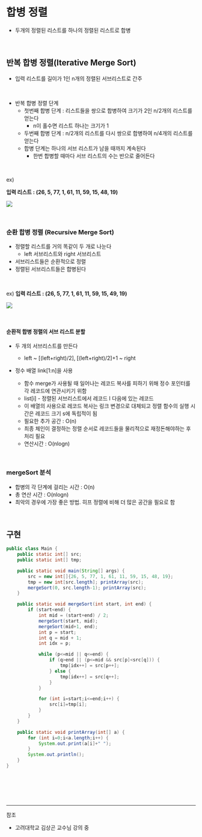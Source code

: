 # 합병 정렬


- 두개의 정렬된 리스트를 하나의 정렬된 리스트로 합병

<br/>

## 반복 합병 정렬(Iterative Merge Sort)

- 입력 리스트를 길이가 1인 n개의 정렬된 서브리스트로 간주
 
<br/>


- 반복 합병 정렬 단계
  - 첫번째 합병 단계 : 리스트들을 쌍으로 합병하여 크기가 2인 n/2개의 리스트를 얻는다
     - n이 홀수면 리스트 하나는 크기가 1
  - 두번째 합병 단계 : n/2개의 리스트를 다시 쌍으로 합병하여 n/4개의 리스트를 얻는다
  - 합병 단계는 하나의 서브 리스트가 남을 때까지 계속된다
     - 한번 합병할 때마다 서브 리스트의 수는 반으로 줄어든다
               
<br/>
 
ex)

 
**입력 리스트 : (26, 5, 77, 1, 61, 11, 59, 15, 48, 19)**

 
 
 ![](https://images.velog.io/images/cham/post/96d23d6b-3d2e-481e-9e93-a46080062bd9/image.png)


<br/>

### 순환 합병 정렬 (Recursive Merge Sort)

 - 정렬할 리스트를 거의 똑같이 두 개로 나눈다
   - left 서브리스트와 right 서브리스트
 - 서브리스트들은 순환적으로 정렬
 - 정렬된 서브리스트들은 합병된다
 
 
<br/>

ex)
**입력 리스트 : (26, 5, 77, 1, 61, 11, 59, 15, 49, 19)**

![](https://images.velog.io/images/cham/post/24379864-4004-4ef5-8624-bf748d475431/image.png)

<br/>

#### 순환적 합병 정렬의 서브 리스트 분할

 - 두 개의 서브리스트를 만든다
   - left ~ [(left+right)/2], [(left+right)/2]+1 ~ right
   
 - 정수 배열 link[1:n]을 사용
   - 함수 merge가 사용될 때 일어나는 레코드 복사를 피하기 위해 정수 포인터를 각 레코드에 연관시키기 위함
   - list[i] - 정렬된 서브리스트에서 레코드 I 다음에 있는 레코드
   - 이 배열의 사용으로 레코드 복사는 링크 변경으로 대체되고 정렬 함수의 실행 시간은 레코드 크기 s에 독립적이 됨
   - 필요한 추가 공간 : O(n)
   - 최종 체인이 결정하는 정렬 순서로 레코드들을 물리적으로 재정돈해야하는 후처리 필요
   - 연산시간 : O(nlogn)


<br/>

### mergeSort 분석

 - 합병의 각 단계에 걸리는 시간 : O(n)
 - 총 연산 시간 : O(nlogn)
 - 최악의 경우에 가장 좋은 방법. 히프 정렬에 비해 더 많은 공간을 필요로 함


<br/>

## 구현

```java
public class Main {
    public static int[] src;
    public static int[] tmp;

    public static void main(String[] args) {
        src = new int[]{26, 5, 77, 1, 61, 11, 59, 15, 48, 19};
        tmp = new int[src.length]; printArray(src);
        mergeSort(0, src.length-1); printArray(src);
    }

    public static void mergeSort(int start, int end) {
        if (start<end) {
            int mid = (start+end) / 2;
            mergeSort(start, mid);
            mergeSort(mid+1, end);
            int p = start;
            int q = mid + 1;
            int idx = p;

            while (p<=mid || q<=end) {
                if (q>end || (p<=mid && src[p]<src[q])) {
                    tmp[idx++] = src[p++];
                } else {
                    tmp[idx++] = src[q++];
                }
            }

            for (int i=start;i<=end;i++) {
                src[i]=tmp[i];
            }
        }
    }

    public static void printArray(int[] a) {
        for (int i=0;i<a.length;i++) {
            System.out.print(a[i]+" ");
        }
        System.out.println();
    }
}
```


<br/><br/><br/><br/>
   
---
참조
- 고려대학교 김상곤 교수님 강의 중